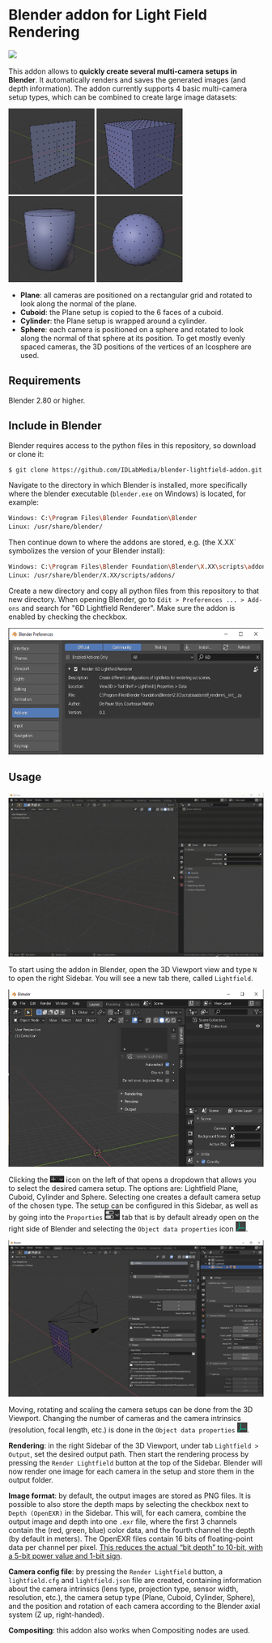 # Blender addon for Light Field Rendering
<img src="https://img.shields.io/badge/compatible-2.8+-orange?logo=blender&style=flat-square" />

This addon allows to **quickly create several multi-camera setups in Blender**. It automatically renders and saves the generated images (and depth information). The addon currently supports 4 basic multi-camera setup types, which can be combined to create large image datasets:

<p float="left">
  <img src="/docs/Plane.PNG" width="170" />
  <img src="/docs/Cuboid.PNG" width="170" />
  <img src="/docs/Cylinder.PNG" width="170" />
  <img src="/docs/Sphere.PNG" width="170" />
</p>

- **Plane**: all cameras are positioned on a rectangular grid and rotated to look along the normal of the plane.
- **Cuboid**: the Plane setup is copied to the 6 faces of a cuboid.
- **Cylinder**: the Plane setup is wrapped around a cylinder.
- **Sphere**: each camera is positioned on a sphere and rotated to look along the normal of that sphere at its position. To get mostly evenly spaced cameras, the 3D positions of the vertices of an Icosphere are used.

## Requirements
Blender 2.80 or higher.

## Include in Blender
Blender requires access to the python files in this repository, so download or clone it:
```sh
$ git clone https://github.com/IDLabMedia/blender-lightfield-addon.git
```

Navigate to the directory in which Blender is installed, more specifically where the blender executable (`blender.exe` on Windows) is located, for example:
```sh
Windows: C:\Program Files\Blender Foundation\Blender
Linux: /usr/share/blender/
```
Then continue down to where the addons are stored, e.g. (the X.XX` symbolizes the version of your Blender install):
```sh
Windows: C:\Program Files\Blender Foundation\Blender\X.XX\scripts\addons
Linux: /usr/share/blender/X.XX/scripts/addons/
```
Create a new directory and copy all python files from this repository to that new directory. When opening Blender, go to `Edit > Preferences ... > Add-ons` and search for "6D Lightfield Renderer". Make sure the addon is enabled by checking the checkbox.
<p float="left">
	<img src="docs/addon_window.PNG" height="250"/>
</p>

## Usage
<img src="docs/settings.gif" />

To start using the addon in Blender, open the 3D Viewport view and type `N` to open the right Sidebar. You will see a new tab there, called `Lightfield`. 
<p float="left">
<img src="docs/blender_lightfield_tab1.PNG"  height="350"/>
</p>

Clicking the <img src="docs/plus_icon.PNG"  height="13"/> icon on the left of that opens a dropdown that allows you to select the desired camera setup. The options are: Lightfield Plane, Cuboid, Cylinder and Sphere. Selecting one creates a default camera setup of the chosen type. The setup can be configured in this Sidebar, as well as by going into the `Proporties` <img src="docs/properties_icon.PNG"  height="20"/> tab that is by default already open on the right side of Blender and selecting the `Object data properties` icon <img src="docs/data_properties_icon.PNG"  height="20"/>.
<p float="left">
<img src="docs/blender_lightfield_tab2.PNG"/>
</p>

Moving, rotating and scaling the camera setups can be done from the 3D Viewport. Changing the number of cameras and the camera intrinsics (resolution, focal length, etc.) is done in the `Object data properties` <img src="docs/data_properties_icon.PNG"  height="20"/>.

**Rendering**: in the right Sidebar of the 3D Viewport, under tab `Lightfield > Output`, set the desired output path. Then start the rendering process by pressing the `Render Lightfield` button at the top of the Sidebar. Blender will now render one image for each camera in the setup and store them in the output folder. 

**Image format**: by default, the output images are stored as PNG files. It is possible to also store the depth maps by selecting the checkbox next to `Depth (OpenEXR)` in the Sidebar. This will, for each camera, combine the output image and depth into one `.exr` file, where the first 3 channels contain the (red, green, blue) color data, and the fourth channel the depth (by default in meters). The OpenEXR files contain 16 bits of floating-point data per channel per pixel. [This reduces the actual “bit depth” to 10-bit, with a 5-bit power value and 1-bit sign](https://docs.blender.org/manual/en/latest/files/media/image_formats.html#openexr).

**Camera config file**: by pressing the `Render Lightfield` button, a `lightfield.cfg` and `lightfield.json` file are created, containing information about the camera intrinsics (lens type, projection type, sensor width, resolution, etc.), the camera setup type (Plane, Cuboid, Cylinder, Sphere), and the position and rotation of each camera according to the Blender axial system (Z up, right-handed).

**Compositing**: this addon also works when Compositing nodes are used.

